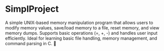 # SimplProject
A simple UNIX-based memory manipulation program that allows users to modify memory values, save/load memory to a file, reset memory, and view memory dumps. Supports basic operations (=, +, -) and handles user input efficiently. Ideal for learning basic file handling, memory management, and command parsing in C. 🚀
